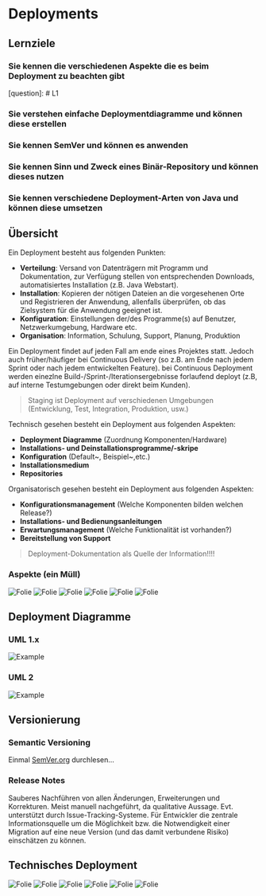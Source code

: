 # Deployments

## Lernziele

### Sie kennen die verschiedenen Aspekte die es beim Deployment zu beachten gibt

[question]: # L1 
### Sie verstehen einfache Deploymentdiagramme und können diese erstellen

### Sie kennen SemVer und können es anwenden

### Sie kennen Sinn und Zweck eines Binär-Repository und können dieses nutzen

### Sie kennen verschiedene Deployment-Arten von Java und können diese umsetzen

## Übersicht
Ein Deployment besteht aus folgenden Punkten:
  - **Verteilung**: Versand von Datenträgern mit Programm und Dokumentation, zur Verfügung stellen von entsprechenden Downloads, automatisiertes Installation (z.B. Java Webstart).
  - **Installation**: Kopieren der nötigen Dateien an die vorgesehenen Orte und Registrieren der Anwendung, allenfalls überprüfen, ob das Zielsystem für die Anwendung geeignet ist. 
  - **Konfiguration**: Einstellungen der/des Programme(s) auf Benutzer, Netzwerkumgebung, Hardware etc. 
  - **Organisation**: Information, Schulung, Support, Planung, Produktion

Ein Deployment findet auf jeden Fall am ende eines Projektes statt.
Jedoch auch früher/häufiger bei Continuous Delivery (so z.B. am Ende nach jedem Sprint oder nach jedem entwickelten Feature).
bei Continuous Deployment werden einezlne Build-/Sprint-/Iterationsergebnisse forlaufend deployt (z.B, auf interne Testumgebungen oder direkt beim Kunden).

> Staging ist Deployment auf verschiedenen Umgebungen (Entwicklung, Test, Integration, Produktion, usw.)

Technisch gesehen besteht ein Deployment aus folgenden Aspekten:
  - **Deployment Diagramme** (Zuordnung Komponenten/Hardware)
  - **Installations- und Deinstallationsprogramme/-skripe**
  - **Konfiguration** (Default~, Beispiel~,etc.)
  - **Installationsmedium**
  - **Repositories** 

Organisatorisch gesehen besteht ein Deployment aus folgenden Aspekten:
  - **Konfigurationsmanagement** (Welche Komponenten bilden welchen Release?)
  - **Installations- und Bedienungsanleitungen**
  - **Erwartungsmanagement** (Welche Funktionalität ist vorhanden?)
  - **Bereitstellung von Support**

> Deployment-Dokumentation als Quelle der Information!!!!

### Aspekte (ein Müll)

![Folie](./assets/deployment-aspekt-1.png)
![Folie](./assets/deployment-aspekt-2.png)
![Folie](./assets/deployment-aspekt-3.png)
![Folie](./assets/deployment-aspekt-4.png)
![Folie](./assets/deployment-aspekt-5.png)
![Folie](./assets/deployment-aspekt-6.png)

## Deployment Diagramme

### UML 1.x

![Example](./assets/deployment-uml-1.png)

### UML 2

![Example](./assets/deployment-uml-2.png)

## Versionierung

### Semantic Versioning
Einmal [SemVer.org](https://semver.org/) durchlesen...

### Release Notes
Sauberes Nachführen von allen Änderungen, Erweiterungen und Korrekturen.
Meist manuell nachgeführt, da qualitative Aussage.
Evt. unterstützt durch Issue-Tracking-Systeme.
Für Entwickler die zentrale Informationsquelle um die Möglichkeit bzw. die Notwendigkeit einer Migration auf eine neue Version (und das damit verbundene Risiko) einschätzen zu können.

## Technisches Deployment

![Folie](./assets/deployment-technical-1.png)
![Folie](./assets/deployment-technical-2.png)
![Folie](./assets/deployment-technical-3.png)
![Folie](./assets/deployment-technical-4.png)
![Folie](./assets/deployment-technical-5.png)
![Folie](./assets/deployment-technical-6.png)
